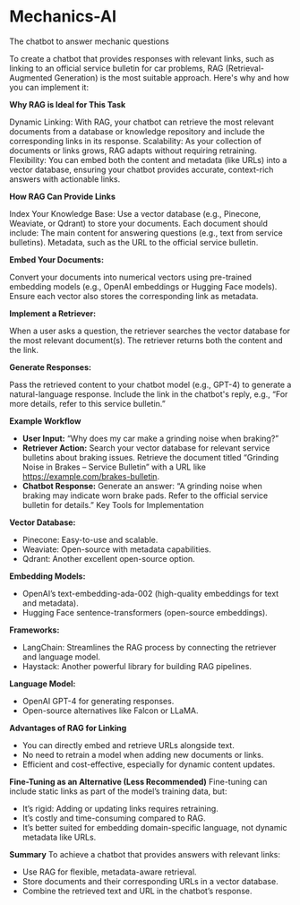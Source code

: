 # Mechanics-AI
The chatbot to answer mechanic questions

To create a chatbot that provides responses with relevant links, such as linking to an official service bulletin for car problems, RAG (Retrieval-Augmented Generation) is the most suitable approach. Here's why and how you can implement it:

**Why RAG is Ideal for This Task**

Dynamic Linking: With RAG, your chatbot can retrieve the most relevant documents from a database or knowledge repository and include the corresponding links in its response.
Scalability: As your collection of documents or links grows, RAG adapts without requiring retraining.
Flexibility: You can embed both the content and metadata (like URLs) into a vector database, ensuring your chatbot provides accurate, context-rich answers with actionable links.

**How RAG Can Provide Links**

Index Your Knowledge Base:
Use a vector database (e.g., Pinecone, Weaviate, or Qdrant) to store your documents.
Each document should include:
The main content for answering questions (e.g., text from service bulletins).
Metadata, such as the URL to the official service bulletin.

**Embed Your Documents:**

Convert your documents into numerical vectors using pre-trained embedding models (e.g., OpenAI embeddings or Hugging Face models).
Ensure each vector also stores the corresponding link as metadata.

**Implement a Retriever:**

When a user asks a question, the retriever searches the vector database for the most relevant document(s).
The retriever returns both the content and the link.

**Generate Responses:**

Pass the retrieved content to your chatbot model (e.g., GPT-4) to generate a natural-language response.
Include the link in the chatbot's reply, e.g., “For more details, refer to this service bulletin.”

**Example Workflow**

 - **User Input:** “Why does my car make a grinding noise when braking?”
 - **Retriever Action:**
Search your vector database for relevant service bulletins about braking issues.
Retrieve the document titled “Grinding Noise in Brakes – Service Bulletin” with a URL like https://example.com/brakes-bulletin.
 - **Chatbot Response:**
Generate an answer: “A grinding noise when braking may indicate worn brake pads. Refer to the official service bulletin for details.”
Key Tools for Implementation

**Vector Database:**

 - Pinecone: Easy-to-use and scalable.
 - Weaviate: Open-source with metadata capabilities.
 - Qdrant: Another excellent open-source option.


**Embedding Models:**

 - OpenAI’s text-embedding-ada-002 (high-quality embeddings for text and metadata).
 - Hugging Face sentence-transformers (open-source embeddings).

**Frameworks:**

 - LangChain: Streamlines the RAG process by connecting the retriever and language model.
 - Haystack: Another powerful library for building RAG pipelines.

**Language Model:**

 - OpenAI GPT-4 for generating responses.
 - Open-source alternatives like Falcon or LLaMA.

**Advantages of RAG for Linking**
 - You can directly embed and retrieve URLs alongside text.
 - No need to retrain a model when adding new documents or links.
 - Efficient and cost-effective, especially for dynamic content updates.

**Fine-Tuning as an Alternative (Less Recommended)**
Fine-tuning can include static links as part of the model’s training data, but:

 - It’s rigid: Adding or updating links requires retraining.
 - It’s costly and time-consuming compared to RAG.
 - It’s better suited for embedding domain-specific language, not dynamic metadata like URLs.

**Summary**
To achieve a chatbot that provides answers with relevant links:

 - Use RAG for flexible, metadata-aware retrieval.
 - Store documents and their corresponding URLs in a vector database.
 - Combine the retrieved text and URL in the chatbot’s response.